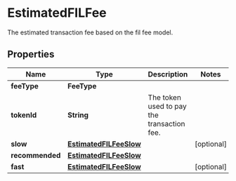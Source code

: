 

# EstimatedFILFee

The estimated transaction fee based on the fil fee model.

## Properties

| Name | Type | Description | Notes |
|------------ | ------------- | ------------- | -------------|
|**feeType** | **FeeType** |  |  |
|**tokenId** | **String** | The token used to pay the transaction fee. |  |
|**slow** | [**EstimatedFILFeeSlow**](EstimatedFILFeeSlow.md) |  |  [optional] |
|**recommended** | [**EstimatedFILFeeSlow**](EstimatedFILFeeSlow.md) |  |  |
|**fast** | [**EstimatedFILFeeSlow**](EstimatedFILFeeSlow.md) |  |  [optional] |




